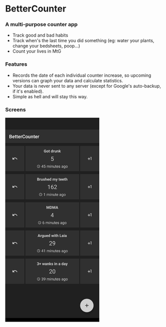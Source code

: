 # BetterCounter

### A multi-purpose counter app

- Track good and bad habits
- Track when's the last time you did something (eg: water your plants, change your bedsheets, poop...)
- Count your lives in MtG

### Features

- Records the date of each individual counter increase, so upcoming versions can graph your data and calculate statistics.
- Your data is never sent to any server (except for Google's auto-backup, if it's enabled).
- Simple as hell and will stay this way.

### Screens

<img src="screenshot.png" width="300">
